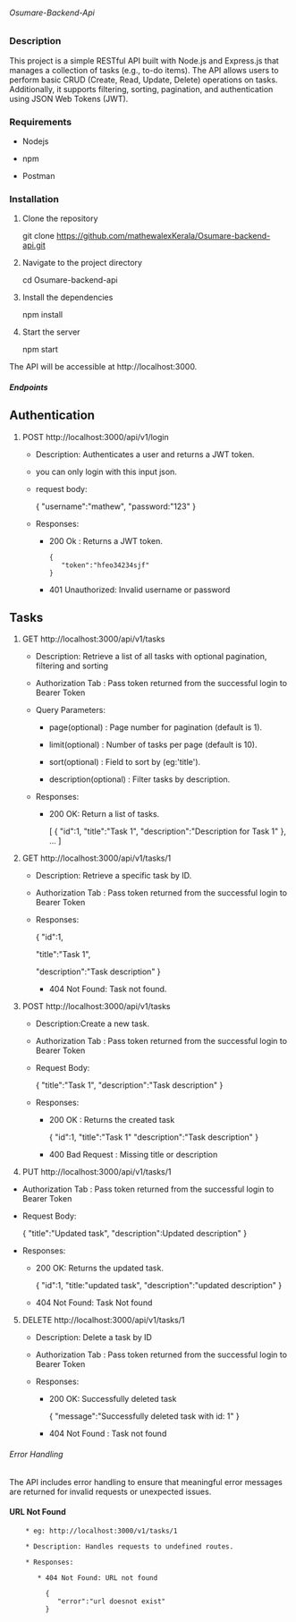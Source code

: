 ###### Osumare-Backend-Api

### Description

This project is a simple RESTful API built with Node.js and Express.js that manages a collection of tasks (e.g., to-do items). The API allows users to perform basic CRUD (Create, Read, Update, Delete) operations on tasks. Additionally, it supports filtering, sorting, pagination, and authentication using JSON Web Tokens (JWT).

### Requirements

- Nodejs

- npm

- Postman

### Installation

1. Clone the repository

   git clone https://github.com/mathewalexKerala/Osumare-backend-api.git

2. Navigate to the project directory

   cd Osumare-backend-api

3. Install the dependencies

   npm install

4. Start the server

   npm start

The API will be accessible at http://localhost:3000.

##### Endpoints

## Authentication

1.  POST http://localhost:3000/api/v1/login

    - Description: Authenticates a user and returns a JWT token.

    - you can only login with this input json.

    - request body:

      {
      "username":"mathew",
      "password:"123"
      }

    - Responses:

      - 200 Ok : Returns a JWT token.

            {
               "token":"hfeo34234sjf"
            }

      - 401 Unauthorized: Invalid username or password

## Tasks

1. GET http://localhost:3000/api/v1/tasks

   - Description: Retrieve a list of all tasks with optional pagination, filtering and sorting

   - Authorization Tab : Pass token returned from the successful login to Bearer Token

   - Query Parameters:

     - page(optional) : Page number for pagination (default is 1).

     - limit(optional) : Number of tasks per page (default is 10).

     - sort(optional) : Field to sort by (eg:'title').

     - description(optional) : Filter tasks by description.

   - Responses:

     - 200 OK: Return a list of tasks.

       [
       {
       "id":1,
       "title":"Task 1",
       "description":"Description for Task 1"
       },
       ...
       ]

2. GET http://localhost:3000/api/v1/tasks/1

   - Description: Retrieve a specific task by ID.

   - Authorization Tab : Pass token returned from the successful login to Bearer Token

   - Responses:

     {
     "id":1,

     "title":"Task 1",

     "description":"Task description"
     }

     - 404 Not Found: Task not found.

3. POST http://localhost:3000/api/v1/tasks

   - Description:Create a new task.

   - Authorization Tab : Pass token returned from the successful login to Bearer Token

   - Request Body:

     {
     "title":"Task 1",
     "description":"Task description"
     }

   - Responses:

     - 200 OK : Returns the created task

       {
       "id":1,
       "title":"Task 1"
       "description":"Task description"
       }

     - 400 Bad Request : Missing title or description

4. PUT http://localhost:3000/api/v1/tasks/1

  - Authorization Tab : Pass token returned from the successful login to Bearer Token

  - Request Body:

    {
    "title":"Updated task",
    "description":Updated description"
    }

  - Responses:

    - 200 OK: Returns the updated task.

      {
      "id":1,
      "title:"updated task",
      "description":"updated description"
      }

    - 404 Not Found: Task Not found

5. DELETE http://localhost:3000/api/v1/tasks/1

   - Description: Delete a task by ID

   - Authorization Tab : Pass token returned from the successful login to Bearer Token

   - Responses:

     - 200 OK: Successfully deleted task

       {
       "message":"Successfully deleted task with id: 1"
       }

     - 404 Not Found : Task not found

###### Error Handling

The API includes error handling to ensure that meaningful error messages are returned for invalid requests or unexpected issues.

#### URL Not Found

        * eg: http://localhost:3000/v1/tasks/1

        * Description: Handles requests to undefined routes.

        * Responses:

           * 404 Not Found: URL not found

             {
                "error":"url doesnot exist"
             }
